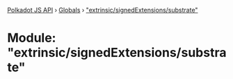 [Polkadot JS API](../README.md) › [Globals](../globals.md) › ["extrinsic/signedExtensions/substrate"](_extrinsic_signedextensions_substrate_.md)

# Module: "extrinsic/signedExtensions/substrate"



